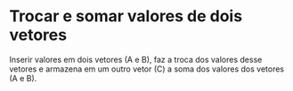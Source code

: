 # Trocar e somar valores de dois vetores
 Inserir valores em dois vetores (A e B), faz a troca dos valores desse vetores e armazena em um outro vetor (C) a soma dos valores dos vetores (A e B).
